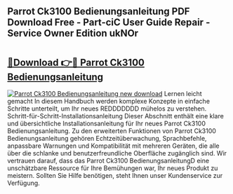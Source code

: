 ## Parrot Ck3100 Bedienungsanleitung PDF Download Free - Part-ciC User Guide Repair - Service Owner Edition ukNOr

# <h2><a href="http://df46w3.blite.top/?on=Parrot+Ck3100+Bedienungsanleitung">🔗Download 👉🔴 Parrot Ck3100 Bedienungsanleitung</a></h2>

[![Parrot Ck3100 Bedienungsanleitung new download](https://i.imgur.com/lujVjoI.png)](http://df46w3.blite.top/?on=Parrot+Ck3100+Bedienungsanleitung)
Lernen leicht gemacht In diesem Handbuch werden komplexe Konzepte in einfache Schritte unterteilt, um Ihr neues REDDDDDDD mühelos zu verstehen. Schritt-für-Schritt-Installationsanleitung Dieser Abschnitt enthält eine klare und übersichtliche Installationsanleitung für Ihr neues Parrot Ck3100 Bedienungsanleitung. Zu den erweiterten Funktionen von Parrot Ck3100 Bedienungsanleitung gehören Echtzeitüberwachung, Sprachbefehle, anpassbare Warnungen und Kompatibilität mit mehreren Geräten, die alle über die schlanke und benutzerfreundliche Oberfläche zugänglich sind. Wir vertrauen darauf, dass das Parrot Ck3100 BedienungsanleitungD eine unschätzbare Ressource für Ihre Bemühungen war, Ihr neues Produkt zu meistern. Sollten Sie Hilfe benötigen, steht Ihnen unser Kundenservice zur Verfügung.
